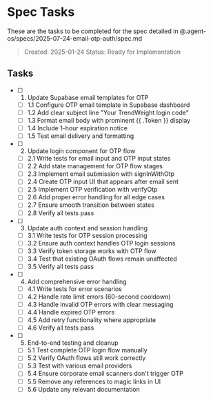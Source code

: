 # Spec Tasks

These are the tasks to be completed for the spec detailed in @.agent-os/specs/2025-07-24-email-otp-auth/spec.md

> Created: 2025-01-24
> Status: Ready for Implementation

## Tasks

- [ ] 1. Update Supabase email templates for OTP
  - [ ] 1.1 Configure OTP email template in Supabase dashboard
  - [ ] 1.2 Add clear subject line "Your TrendWeight login code"
  - [ ] 1.3 Format email body with prominent {{ .Token }} display
  - [ ] 1.4 Include 1-hour expiration notice
  - [ ] 1.5 Test email delivery and formatting

- [ ] 2. Update login component for OTP flow
  - [ ] 2.1 Write tests for email input and OTP input states
  - [ ] 2.2 Add state management for OTP flow stages
  - [ ] 2.3 Implement email submission with signInWithOtp
  - [ ] 2.4 Create OTP input UI that appears after email sent
  - [ ] 2.5 Implement OTP verification with verifyOtp
  - [ ] 2.6 Add proper error handling for all edge cases
  - [ ] 2.7 Ensure smooth transition between states
  - [ ] 2.8 Verify all tests pass

- [ ] 3. Update auth context and session handling
  - [ ] 3.1 Write tests for OTP session processing
  - [ ] 3.2 Ensure auth context handles OTP login sessions
  - [ ] 3.3 Verify token storage works with OTP flow
  - [ ] 3.4 Test that existing OAuth flows remain unaffected
  - [ ] 3.5 Verify all tests pass

- [ ] 4. Add comprehensive error handling
  - [ ] 4.1 Write tests for error scenarios
  - [ ] 4.2 Handle rate limit errors (60-second cooldown)
  - [ ] 4.3 Handle invalid OTP errors with clear messaging
  - [ ] 4.4 Handle expired OTP errors
  - [ ] 4.5 Add retry functionality where appropriate
  - [ ] 4.6 Verify all tests pass

- [ ] 5. End-to-end testing and cleanup
  - [ ] 5.1 Test complete OTP login flow manually
  - [ ] 5.2 Verify OAuth flows still work correctly
  - [ ] 5.3 Test with various email providers
  - [ ] 5.4 Ensure corporate email scanners don't trigger OTP
  - [ ] 5.5 Remove any references to magic links in UI
  - [ ] 5.6 Update any relevant documentation
